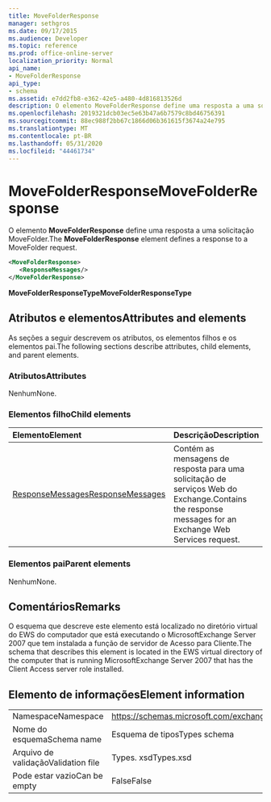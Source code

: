 ```yaml
---
title: MoveFolderResponse
manager: sethgros
ms.date: 09/17/2015
ms.audience: Developer
ms.topic: reference
ms.prod: office-online-server
localization_priority: Normal
api_name:
- MoveFolderResponse
api_type:
- schema
ms.assetid: e7dd2fb8-e362-42e5-a480-4d816813526d
description: O elemento MoveFolderResponse define uma resposta a uma solicitação MoveFolder.
ms.openlocfilehash: 2019321dcb03ec5e63b47a6b7579c8bd46756391
ms.sourcegitcommit: 88ec988f2bb67c1866d06b361615f3674a24e795
ms.translationtype: MT
ms.contentlocale: pt-BR
ms.lasthandoff: 05/31/2020
ms.locfileid: "44461734"
---
```

# <a name="movefolderresponse"></a><span data-ttu-id="daf67-103">MoveFolderResponse</span><span class="sxs-lookup"><span data-stu-id="daf67-103">MoveFolderResponse</span></span>

<span data-ttu-id="daf67-104">O elemento **MoveFolderResponse** define uma resposta a uma solicitação MoveFolder.</span><span class="sxs-lookup"><span data-stu-id="daf67-104">The **MoveFolderResponse** element defines a response to a MoveFolder request.</span></span> 
  
```xml
<MoveFolderResponse>
   <ResponseMessages/>
</MoveFolderResponse>
```

 <span data-ttu-id="daf67-105">**MoveFolderResponseType**</span><span class="sxs-lookup"><span data-stu-id="daf67-105">**MoveFolderResponseType**</span></span>
## <a name="attributes-and-elements"></a><span data-ttu-id="daf67-106">Atributos e elementos</span><span class="sxs-lookup"><span data-stu-id="daf67-106">Attributes and elements</span></span>

<span data-ttu-id="daf67-107">As seções a seguir descrevem os atributos, os elementos filhos e os elementos pai.</span><span class="sxs-lookup"><span data-stu-id="daf67-107">The following sections describe attributes, child elements, and parent elements.</span></span>
  
### <a name="attributes"></a><span data-ttu-id="daf67-108">Atributos</span><span class="sxs-lookup"><span data-stu-id="daf67-108">Attributes</span></span>

<span data-ttu-id="daf67-109">Nenhum</span><span class="sxs-lookup"><span data-stu-id="daf67-109">None.</span></span>
  
### <a name="child-elements"></a><span data-ttu-id="daf67-110">Elementos filho</span><span class="sxs-lookup"><span data-stu-id="daf67-110">Child elements</span></span>

|<span data-ttu-id="daf67-111">**Elemento**</span><span class="sxs-lookup"><span data-stu-id="daf67-111">**Element**</span></span>|<span data-ttu-id="daf67-112">**Descrição**</span><span class="sxs-lookup"><span data-stu-id="daf67-112">**Description**</span></span>|
|:-----|:-----|
|[<span data-ttu-id="daf67-113">ResponseMessages</span><span class="sxs-lookup"><span data-stu-id="daf67-113">ResponseMessages</span></span>](responsemessages.md) <br/> |<span data-ttu-id="daf67-114">Contém as mensagens de resposta para uma solicitação de serviços Web do Exchange.</span><span class="sxs-lookup"><span data-stu-id="daf67-114">Contains the response messages for an Exchange Web Services request.</span></span>  <br/> |
   
### <a name="parent-elements"></a><span data-ttu-id="daf67-115">Elementos pai</span><span class="sxs-lookup"><span data-stu-id="daf67-115">Parent elements</span></span>

<span data-ttu-id="daf67-116">Nenhum</span><span class="sxs-lookup"><span data-stu-id="daf67-116">None.</span></span>
  
## <a name="remarks"></a><span data-ttu-id="daf67-117">Comentários</span><span class="sxs-lookup"><span data-stu-id="daf67-117">Remarks</span></span>

<span data-ttu-id="daf67-118">O esquema que descreve este elemento está localizado no diretório virtual do EWS do computador que está executando o MicrosoftExchange Server 2007 que tem instalada a função de servidor de Acesso para Cliente.</span><span class="sxs-lookup"><span data-stu-id="daf67-118">The schema that describes this element is located in the EWS virtual directory of the computer that is running MicrosoftExchange Server 2007 that has the Client Access server role installed.</span></span>
  
## <a name="element-information"></a><span data-ttu-id="daf67-119">Elemento de informações</span><span class="sxs-lookup"><span data-stu-id="daf67-119">Element information</span></span>

|||
|:-----|:-----|
|<span data-ttu-id="daf67-120">Namespace</span><span class="sxs-lookup"><span data-stu-id="daf67-120">Namespace</span></span>  <br/> |https://schemas.microsoft.com/exchange/services/2006/types  <br/> |
|<span data-ttu-id="daf67-121">Nome do esquema</span><span class="sxs-lookup"><span data-stu-id="daf67-121">Schema name</span></span>  <br/> |<span data-ttu-id="daf67-122">Esquema de tipos</span><span class="sxs-lookup"><span data-stu-id="daf67-122">Types schema</span></span>  <br/> |
|<span data-ttu-id="daf67-123">Arquivo de validação</span><span class="sxs-lookup"><span data-stu-id="daf67-123">Validation file</span></span>  <br/> |<span data-ttu-id="daf67-124">Types. xsd</span><span class="sxs-lookup"><span data-stu-id="daf67-124">Types.xsd</span></span>  <br/> |
|<span data-ttu-id="daf67-125">Pode estar vazio</span><span class="sxs-lookup"><span data-stu-id="daf67-125">Can be empty</span></span>  <br/> |<span data-ttu-id="daf67-126">False</span><span class="sxs-lookup"><span data-stu-id="daf67-126">False</span></span>  <br/> |
   

